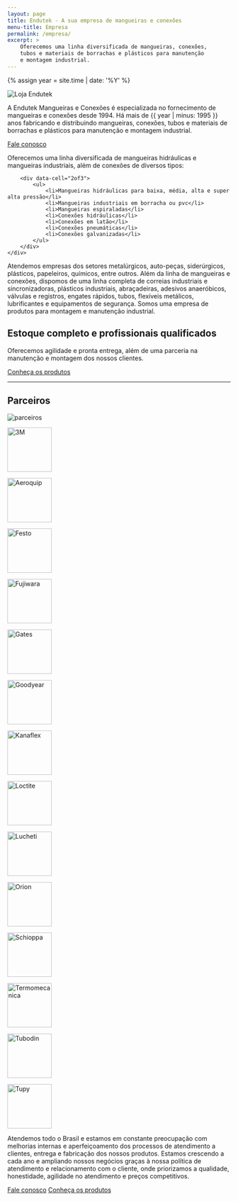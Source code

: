 ```yaml
---
layout: page
title: Endutek - A sua empresa de mangueiras e conexões
menu-title: Empresa
permalink: /empresa/
excerpt: >
    Oferecemos uma linha diversificada de mangueiras, conexões,
    tubos e materiais de borrachas e plásticos para manutenção
    e montagem industrial.
---
```


{% assign year = site.time | date: '%Y' %}

<div data-grid="center spacing" class="wrapper">
    <div data-cell="1of3"><img src="{{ site.baseurl }}/img/empresa/empresa (2).jpg" alt="Loja Endutek"></div>
    <div data-cell="2of3">
        <p>A Endutek Mangueiras e Conexões é especializada no fornecimento de mangueiras e conexões desde 1994. Há mais de {{ year | minus: 1995 }} anos fabricando e distribuindo mangueiras, conexões, tubos e materiais de borrachas e plásticos para manutenção e montagem industrial.</p>
        <p><a href="#contato" data-cell="1of2" data-btn="round" onclick="ga('send', 'event', 'Contato', 'Abrir formulário', 'Empresa - início do texto');">Fale conosco</a></p>
    </div>
</div>

<div class="container hero">
    <div data-grid="center spacing" class="wrapper">
        <div data-cell="1of3">
            <p>Oferecemos uma linha diversificada de mangueiras hidráulicas e mangueiras industriais, além de conexões de diversos tipos:</p>
        </div>
        
        <div data-cell="2of3">
            <ul>
                <li>Mangueiras hidráulicas para baixa, média, alta e super alta pressão</li>
                <li>Mangueiras industriais em borracha ou pvc</li>
                <li>Mangueiras espiraladas</li>
                <li>Conexões hidráulicas</li>
                <li>Conexões em latão</li>
                <li>Conexões pneumáticas</li>
                <li>Conexões galvanizadas</li>
            </ul>
        </div>
    </div>
</div>

<div data-grid="spacing" class="wrapper">
    <div data-cell="1of2">
        <p>Atendemos empresas dos setores metalúrgicos, auto-peças, siderúrgicos, plásticos, papeleiros, químicos, entre outros. Além da linha de mangueiras e conexões, dispomos de uma linha completa de correias industriais e sincronizadoras, plásticos industriais, abraçadeiras, adesivos anaeróbicos, válvulas e registros, engates rápidos, tubos, flexíveis metálicos, lubrificantes e equipamentos de segurança. Somos uma empresa de produtos para montagem e manutenção industrial.</p>
    </div>
    <div data-cell="1of2">
        <h2>Estoque completo e profissionais qualificados</h2>
        <p>Oferecemos agilidade e pronta entrega, além de uma parceria na manutenção e montagem dos nossos clientes.</p>
        <p><a href="/produtos/" data-cell="1of2" data-btn="round brand">Conheça os produtos</a></p>
    </div>
</div>

---

<div data-grid="center justify spacing" class="wrapper">
    <div data-cell="">
        <h2>Parceiros</h2>
    </div>
    <div data-cell="shrink">
        <img src="{{ site.baseurl }}/img/logo-endutek.png" alt="parceiros">
    </div>
</div>

<div data-grid="center wrap" class="wrapper container hero white">
    <p data-cell="shrink"><img width="100" src="{{ site.baseurl }}/img/parceiros/3m.jpg" alt="3M"></p>
    <p data-cell="shrink"><img width="100" src="{{ site.baseurl }}/img/parceiros/aeroquip.jpg" alt="Aeroquip"></p>
    <p data-cell="shrink"><img width="100" src="{{ site.baseurl }}/img/parceiros/festo.jpg" alt="Festo"></p>
    <p data-cell="shrink"><img width="100" src="{{ site.baseurl }}/img/parceiros/fujiwara.jpg" alt="Fujiwara"></p>
    <p data-cell="shrink"><img width="100" src="{{ site.baseurl }}/img/parceiros/gates.jpg" alt="Gates"></p>
    <p data-cell="shrink"><img width="100" src="{{ site.baseurl }}/img/parceiros/goodyear.jpg" alt="Goodyear"></p>
    <p data-cell="shrink"><img width="100" src="{{ site.baseurl }}/img/parceiros/kanaflex.jpg" alt="Kanaflex"></p>
    <p data-cell="shrink"><img width="100" src="{{ site.baseurl }}/img/parceiros/loctite.jpg" alt="Loctite"></p>
    <p data-cell="shrink"><img width="100" src="{{ site.baseurl }}/img/parceiros/lucheti.jpg" alt="Lucheti"></p>
    <p data-cell="shrink"><img width="100" src="{{ site.baseurl }}/img/parceiros/orion.jpg" alt="Orion"></p>
    <p data-cell="shrink"><img width="100" src="{{ site.baseurl }}/img/parceiros/schioppa.jpg" alt="Schioppa"></p>
    <p data-cell="shrink"><img width="100" src="{{ site.baseurl }}/img/parceiros/termomecanica.jpg" alt="Termomecanica"></p>
    <p data-cell="shrink"><img width="100" src="{{ site.baseurl }}/img/parceiros/tubodin.jpg" alt="Tubodin"></p>
    <p data-cell="shrink"><img width="100" src="{{ site.baseurl }}/img/parceiros/tupy.jpg" alt="Tupy"></p>
</div>

Atendemos todo o Brasil e estamos em constante preocupação com melhorias internas e aperfeiçoamento dos processos de atendimento a clientes, entrega e fabricação dos nossos produtos. Estamos crescendo a cada ano e ampliando nossos negócios graças à nossa política de atendimento e relacionamento com o cliente, onde priorizamos a qualidade, honestidade, agilidade no atendimento e preços competitivos.

<div data-grid="spacing" class="page-content wrapper">
    <a href="#contato" data-cell="1of2" data-btn="round" onclick="ga('send', 'event', 'Contato', 'Abrir formulário', 'Empresa - fim do texto');">Fale conosco</a>
    <a href="/produtos/" data-cell="1of2" data-btn="round brand">Conheça os produtos</a>
</div>
